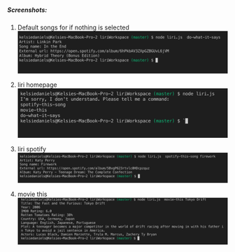 ##### Screenshots:

1. Default songs for if nothing is selected
![alt text](screenshots/Dowhatitsays.png "do-what-it-says")

1. liri homepage
![alt text](screenshots/LiriHomepage.png "liri-homepage")

1. liri spotify
![alt text](screenshots/LiriSpotify.png "liri-spotify")

1. movie this 
![alt text](screenshots/moviethis.png "movie-this")
